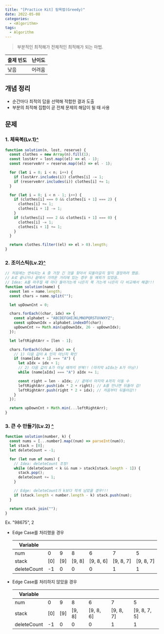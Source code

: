 ```yaml
---
title: "[Practice Kit] 탐욕법(Greedy)"
date: 2022-05-08
categories:
  - <Algorithm>
tags:
  - Algorithm
---
```


> 부분적인 최적해가 전체적인 최적해가 되는 마법.

| 출제 빈도 | 난이도 |
| --------- | ------ |
| 낮음      | 어려움 |

## 개념 정리

- 순간마다 최적의 답을 선택해 적합한 결과 도출
- 부분의 최적해 집합이 곧 전체 문제의 해답이 될 때 사용

## 문제

### 1. 체육복(Lv.1)[^](https://programmers.co.kr/learn/courses/30/lessons/42862)

```js
function solution(n, lost, reserve) {
  const clothes = new Array(n).fill(1);
  const lostArr = lost.map((el) => el - 1);
  const reserveArr = reserve.map((el) => el - 1);

  for (let i = 0; i < n; i++) {
    if (lostArr.includes(i)) clothes[i] -= 1;
    if (reserveArr.includes(i)) clothes[i] += 1;
  }

  for (let i = 0; i < n - 1; i++) {
    if (clothes[i] === 0 && clothes[i + 1] === 2) {
      clothes[i] += 1;
      clothes[i + 1] -= 1;
    }
    if (clothes[i] === 2 && clothes[i + 1] === 0) {
      clothes[i] -= 1;
      clothes[i + 1] += 1;
    }
  }

  return clothes.filter((el) => el > 0).length;
}
```

### 2. 조이스틱(Lv.2)[^](https://programmers.co.kr/learn/courses/30/lessons/42860)

```js
// 처음에는 연속되는 A 중 가장 긴 것을 찾아서 되돌아갈지 말지 결정하려 했음.
// A로 끝나거나 끝에서 가까운 거리에 있는 경우 등 예외가 있었음.
// Idea: A를 마주칠 때 마다 돌아가는게 나은지 쭉 가는게 나은지 다 비교해서 해결!!!
function solution(name) {
  const len = name.length;
  const chars = name.split("");

  let upDownCnt = 0;

  chars.forEach((char, idx) => {
    const alphabet = "ABCDEFGHIJKLMNOPQRSTUVWXYZ";
    const upDownIdx = alphabet.indexOf(char);
    upDownCnt += Math.min(upDownIdx, 26 - upDownIdx);
  });

  let leftRightArr = [len - 1];

  chars.forEach((char, idx) => {
    // 1) 다음 값이 A 인지 아닌지 확인
    if (name[idx + 1] === "A") {
      let aIdx = idx + 1;
      // 2) 다음 값이 A가 아닐 때까지 반복!! (마지막 aIdx는 A가 아님!)
      while (name[aIdx] === "A") aIdx += 1;

      const right = len - aIdx; // 끝에서 마지막 A까지 이동 수
      leftRightArr.push(idx * 2 + right); // A를 만나면 뒤돌아 감!
      leftRightArr.push(right * 2 + idx); // 처음부터 뒤돌아감!!
    }
  });

  return upDownCnt + Math.min(...leftRightArr);
}
```

### 3. 큰 수 만들기(Lv.2) [^](https://programmers.co.kr/learn/courses/30/lessons/42883?language=javascript)

```js
function solution(number, k) {
  const nums = [...number].map((num) => parseInt(num));
  let stack = [0];
  let deleteCount = -1;

  for (let num of nums) {
    // Idea: deleteCount 조정!
    while (deleteCount < k && num > stack[stack.length - 1]) {
      stack.pop();
      deleteCount += 1;
    }

    // Edge: deleteCount가 k보다 작게 남았을 경우!!!
    if (stack.length < number.length - k) stack.push(num);
  }

  return stack.join("");
}
```

Ex. "98675", 2

- Edge Case를 처리했을 경우

  | Variable    |     |     |        |           |           |           |
  | ----------- | --- | --- | ------ | --------- | --------- | --------- |
  | num         | 0   | 9   | 8      | 6         | 7         | 5         |
  | stack       | [0] | [9] | [9, 8] | [9, 8, 6] | [9, 8, 7] | [9, 8, 7] |
  | deleteCount | -1  | 0   | 0      | 0         | 1         | 1         |

- Edge Case를 처리하지 않았을 경우

  | Variable    |     |     |        |           |           |              |
  | ----------- | --- | --- | ------ | --------- | --------- | ------------ |
  | num         | 0   | 9   | 8      | 6         | 7         | 5            |
  | stack       | [0] | [9] | [9, 8] | [9, 8, 6] | [9, 8, 7] | [9, 8, 7, 5] |
  | deleteCount | -1  | 0   | 0      | 0         | 1         | 1            |
